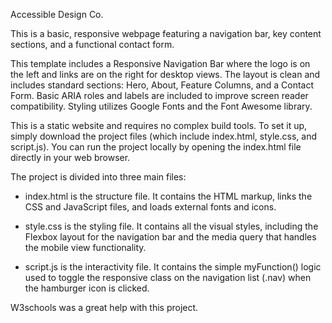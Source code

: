 Accessible Design Co.

This is a basic, responsive webpage featuring a navigation bar, key content sections, and a functional contact form. 

This template includes a Responsive Navigation Bar where the logo is on the left and links are on the right for desktop views. The layout is clean and includes standard sections: Hero, About, Feature Columns, and a Contact Form. Basic ARIA roles and labels are included to improve screen reader compatibility. Styling utilizes Google Fonts and the Font Awesome library.

This is a static website and requires no complex build tools. To set it up, simply download the project files (which include index.html, style.css, and script.js). You can run the project locally by opening the index.html file directly in your web browser.

The project is divided into three main files:

- index.html is the structure file. It contains the HTML markup, links the CSS and JavaScript files, and loads external fonts and icons.

- style.css is the styling file. It contains all the visual styles, including the Flexbox layout for the navigation bar and the media query that handles the mobile view functionality.

- script.js is the interactivity file. It contains the simple myFunction() logic used to toggle the responsive class on the navigation list (.nav) when the hamburger icon is clicked.

W3schools was a great help with this project.